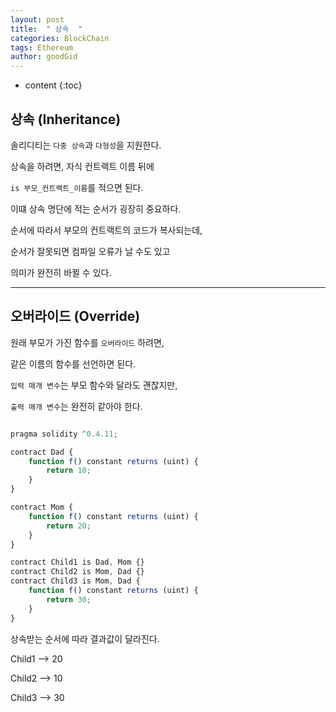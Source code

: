 ```yaml
---
layout: post
title:  " 상속  "
categories: BlockChain
tags: Ethereum
author: goodGid
---
```

* content
{:toc}



## 상속 (Inheritance)

솔리디티는 `다중 상속`과 `다형성`을 지원한다.

상속을 하려면, 자식 컨트랙트 이름 뒤에 

`is 부모_컨트랙트_이름`를 적으면 된다.

이떄 상속 명단에 적는 순서가 굉장히 중요하다.

순서에 따라서 부모의 컨트랙트의 코드가 복사되는데,

순서가 잘못되면 컴파일 오류가 날 수도 있고

의미가 완전히 바뀔 수 있다.


---

## 오버라이드 (Override)

원래 부모가 가진 함수를 `오버라이드` 하려면,

같은 이름의 함수를 선언하면 된다.

`입력 매개 변수`는 부모 함수와 달라도 괜찮지만,

`출력 매개 변수`는 완전히 같아야 한다.


``` js

pragma solidity ^0.4.11;

contract Dad {
    function f() constant returns (uint) {
        return 10;
    }
}

contract Mom {
    function f() constant returns (uint) {
        return 20;
    }
}

contract Child1 is Dad, Mom {}
contract Child2 is Mom, Dad {}
contract Child3 is Mom, Dad {
    function f() constant returns (uint) {
        return 30;
    }
}


```

상속받는 순서에 따라 결과값이 달라진다.

Child1  --> 20

Child2  --> 10

Child3  --> 30
